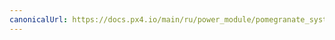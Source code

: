 ```yaml
---
canonicalUrl: https://docs.px4.io/main/ru/power_module/pomegranate_systems_pm
---
```


<Redirect to="../dronecan/pomegranate_systems_pm" />
